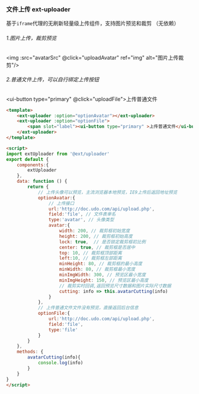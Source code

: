 ### 文件上传 ext-uploader
基于`iframe`代理的无刷新轻量级上传组件，支持图片预览和裁剪 （无依赖）

###### 1.图片上传，裁剪预览

<img :src="avatarSrc" @click="uploadAvatar" ref="img" alt="图片上传裁剪"/>


###### 2.普通文件上传，可以自行绑定上传按钮
<ui-button type="primary" @click="uploadFile">上传普通文件</ui-button>





``` html
<template>
	<ext-uploader :option="optionAvatar"></ext-uploader>	
	<ext-uploader :option="optionFile">
		<span slot="label"><ui-button type="primary" >上传普通文件</ui-button></span>
	</ext-uploader>
</template>

<script>	
import extUploader from '@ext/uploader'
export default {
	components:{
		extUploader
	},
    data: function () {
		return {
			// 上传头像可以预览，主流浏览器本地预览，IE9上传后返回地址预览
			optionAvatar:{
				// 上传接口
				url:'http://doc.udo.com/api/upload.php', 
				field:'file', // 文件表单名
				type:'avatar', // 头像类型
				avatar:{
					width: 200, // 裁剪框初始宽度
					height: 200, // 裁剪框初始高度
					lock: true,  // 是否锁定裁剪框初比例
					center: true, // 裁剪框是否居中
					top: 10, // 裁剪框顶部距离
					left:10, // 裁剪框左部距离
					minHeight: 80, // 裁剪框的最小高度
					minWidth: 80, // 裁剪框最小宽度
					minImgWidth: 300, // 预览区最小宽度
					minImgHeight: 150, // 预览区最小高度
					// 裁剪实时回调,返回预览尺寸数据和图片实际尺寸数据
					cutting: info => this.avatarCutting(info) 
				}
			},
			// 上传普通文件文件没有预览，直接返回后台信息
			optionFile:{
				url:'http://doc.udo.com/api/upload.php',
				field:'file',
				type:'file'
			}
		}
	},
	methods: {
		avatarCutting(info){
			console.log(info)
		}
    }
}
</script>


```

